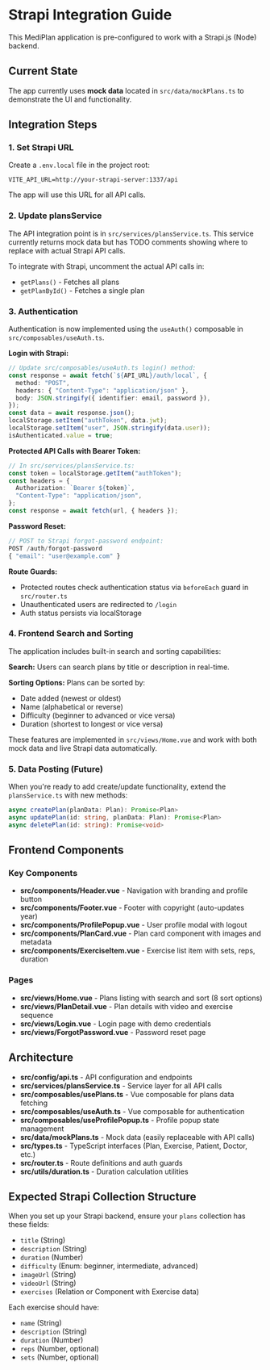 # Strapi Integration Guide

This MediPlan application is pre-configured to work with a Strapi.js (Node) backend.

## Current State

The app currently uses **mock data** located in `src/data/mockPlans.ts` to demonstrate the UI and functionality.

## Integration Steps

### 1. Set Strapi URL

Create a `.env.local` file in the project root:

```env
VITE_API_URL=http://your-strapi-server:1337/api
```

The app will use this URL for all API calls.

### 2. Update plansService

The API integration point is in `src/services/plansService.ts`. This service currently returns mock data but has TODO comments showing where to replace with actual Strapi API calls.

To integrate with Strapi, uncomment the actual API calls in:

- `getPlans()` - Fetches all plans
- `getPlanById()` - Fetches a single plan

### 3. Authentication

Authentication is now implemented using the `useAuth()` composable in `src/composables/useAuth.ts`.

**Login with Strapi:**

```typescript
// Update src/composables/useAuth.ts login() method:
const response = await fetch(`${API_URL}/auth/local`, {
  method: "POST",
  headers: { "Content-Type": "application/json" },
  body: JSON.stringify({ identifier: email, password }),
});
const data = await response.json();
localStorage.setItem("authToken", data.jwt);
localStorage.setItem("user", JSON.stringify(data.user));
isAuthenticated.value = true;
```

**Protected API Calls with Bearer Token:**

```typescript
// In src/services/plansService.ts:
const token = localStorage.getItem("authToken");
const headers = {
  Authorization: `Bearer ${token}`,
  "Content-Type": "application/json",
};
const response = await fetch(url, { headers });
```

**Password Reset:**

```typescript
// POST to Strapi forgot-password endpoint:
POST /auth/forgot-password
{ "email": "user@example.com" }
```

**Route Guards:**

- Protected routes check authentication status via `beforeEach` guard in `src/router.ts`
- Unauthenticated users are redirected to `/login`
- Auth status persists via localStorage

### 4. Frontend Search and Sorting

The application includes built-in search and sorting capabilities:

**Search:** Users can search plans by title or description in real-time.

**Sorting Options:** Plans can be sorted by:

- Date added (newest or oldest)
- Name (alphabetical or reverse)
- Difficulty (beginner to advanced or vice versa)
- Duration (shortest to longest or vice versa)

These features are implemented in `src/views/Home.vue` and work with both mock data and live Strapi data automatically.

### 5. Data Posting (Future)

When you're ready to add create/update functionality, extend the `plansService.ts` with new methods:

```typescript
async createPlan(planData: Plan): Promise<Plan>
async updatePlan(id: string, planData: Plan): Promise<Plan>
async deletePlan(id: string): Promise<void>
```

## Frontend Components

### Key Components

- **src/components/Header.vue** - Navigation with branding and profile button
- **src/components/Footer.vue** - Footer with copyright (auto-updates year)
- **src/components/ProfilePopup.vue** - User profile modal with logout
- **src/components/PlanCard.vue** - Plan card component with images and metadata
- **src/components/ExerciseItem.vue** - Exercise list item with sets, reps, duration

### Pages

- **src/views/Home.vue** - Plans listing with search and sort (8 sort options)
- **src/views/PlanDetail.vue** - Plan details with video and exercise sequence
- **src/views/Login.vue** - Login page with demo credentials
- **src/views/ForgotPassword.vue** - Password reset page

## Architecture

- **src/config/api.ts** - API configuration and endpoints
- **src/services/plansService.ts** - Service layer for all API calls
- **src/composables/usePlans.ts** - Vue composable for plans data fetching
- **src/composables/useAuth.ts** - Vue composable for authentication
- **src/composables/useProfilePopup.ts** - Profile popup state management
- **src/data/mockPlans.ts** - Mock data (easily replaceable with API calls)
- **src/types.ts** - TypeScript interfaces (Plan, Exercise, Patient, Doctor, etc.)
- **src/router.ts** - Route definitions and auth guards
- **src/utils/duration.ts** - Duration calculation utilities

## Expected Strapi Collection Structure

When you set up your Strapi backend, ensure your `plans` collection has these fields:

- `title` (String)
- `description` (String)
- `duration` (Number)
- `difficulty` (Enum: beginner, intermediate, advanced)
- `imageUrl` (String)
- `videoUrl` (String)
- `exercises` (Relation or Component with Exercise data)

Each exercise should have:

- `name` (String)
- `description` (String)
- `duration` (Number)
- `reps` (Number, optional)
- `sets` (Number, optional)
